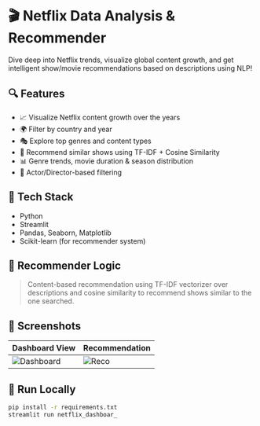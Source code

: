 # 🎬 Netflix Data Analysis & Recommender

Dive deep into Netflix trends, visualize global content growth, and get intelligent show/movie recommendations based on descriptions using NLP!

## 🔍 Features

- 📈 Visualize Netflix content growth over the years
- 🌍 Filter by country and year
- 🎭 Explore top genres and content types
- 🤖 Recommend similar shows using TF-IDF + Cosine Similarity
- 📊 Genre trends, movie duration & season distribution
- 🎥 Actor/Director-based filtering

## 🚀 Tech Stack

- Python
- Streamlit
- Pandas, Seaborn, Matplotlib
- Scikit-learn (for recommender system)

## 🧠 Recommender Logic

> Content-based recommendation using TF-IDF vectorizer over descriptions and cosine similarity to recommend shows similar to the one searched.

## 📸 Screenshots

| Dashboard View | Recommendation |
|----------------|----------------|
| ![Dashboard](assets/dashboard.png) | ![Reco](assets/recommendation.png) |

## 🏁 Run Locally

```bash
pip install -r requirements.txt
streamlit run netflix_dashboar_
